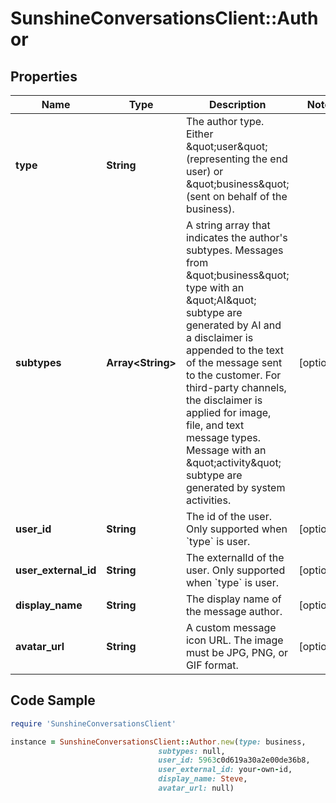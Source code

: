 # SunshineConversationsClient::Author

## Properties

Name | Type | Description | Notes
------------ | ------------- | ------------- | -------------
**type** | **String** | The author type. Either \&quot;user\&quot; (representing the end user)  or \&quot;business\&quot; (sent on behalf of the business).  | 
**subtypes** | **Array&lt;String&gt;** | A string array that indicates the author&#39;s subtypes. Messages from \&quot;business\&quot; type with an \&quot;AI\&quot; subtype  are generated by AI and a disclaimer is appended to the text of the message sent to the customer.  For third-party channels, the disclaimer is applied for image, file, and text message types. Message with an \&quot;activity\&quot; subtype are generated by system activities.  | [optional] 
**user_id** | **String** | The id of the user. Only supported when &#x60;type&#x60; is user. | [optional] 
**user_external_id** | **String** | The externalId of the user. Only supported when &#x60;type&#x60; is user. | [optional] 
**display_name** | **String** | The display name of the message author. | [optional] 
**avatar_url** | **String** | A custom message icon URL. The image must be JPG, PNG, or GIF format. | [optional] 

## Code Sample

```ruby
require 'SunshineConversationsClient'

instance = SunshineConversationsClient::Author.new(type: business,
                                 subtypes: null,
                                 user_id: 5963c0d619a30a2e00de36b8,
                                 user_external_id: your-own-id,
                                 display_name: Steve,
                                 avatar_url: null)
```


